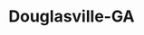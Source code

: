 ---
title: Douglasville-GA
slug: douglasville-ga
f_state:
- cms/state/georgia.md
f_locations:
- cms/payday-loan/a-1-check-cashing-210.md
- cms/payday-loan/a-1-check-cashing-543.md
- cms/payday-loan/a-1-check-cashing-inc-558.md
- cms/payday-loan/advance-america-1557.md
- cms/payday-loan/discount-check-cashing-15906.md
- cms/payday-loan/first-america-cash-advance-18207.md
- cms/payday-loan/first-america-cash-advance-18230.md
- cms/payday-loan/park-check-cashiers-23443.md
- cms/payday-loan/park-jae-hee-23445.md
- cms/payday-loan/pawnmart-23501.md
- cms/payday-loan/quick-cash-inc-25022.md
- cms/payday-loan/rentel-communications-inc-25982.md
- cms/payday-loan/speedy-cash-26711.md
updated-on: '2024-05-30T13:41:28.615Z'
created-on: '2024-05-30T13:41:28.615Z'
published-on: '2024-05-30T13:54:32.469Z'
f_city: Douglasville
layout: '[city].html'
tags: city
---